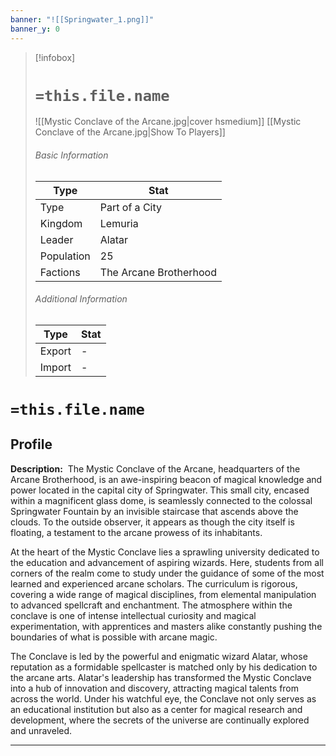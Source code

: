 ```yaml
---
banner: "![[Springwater_1.png]]"
banner_y: 0
---
```


> [!infobox]
> # `=this.file.name`
>  ![[Mystic Conclave of the Arcane.jpg|cover hsmedium]]
> [[Mystic Conclave of the Arcane.jpg|Show To Players]]
> ###### Basic Information
> Type |  Stat |
> ---|---|
> Type | Part of a City |
> Kingdom | Lemuria |
> Leader | Alatar |
> Population | 25 |
> Factions | The Arcane Brotherhood |
> ###### Additional Information
> Type |  Stat |
> ---|---|
> Export | - |
> Import | - |

# `=this.file.name`
## Profile

**Description:** 
The Mystic Conclave of the Arcane, headquarters of the Arcane Brotherhood, is an awe-inspiring beacon of magical knowledge and power located in the capital city of Springwater. This small city, encased within a magnificent glass dome, is seamlessly connected to the colossal Springwater Fountain by an invisible staircase that ascends above the clouds. To the outside observer, it appears as though the city itself is floating, a testament to the arcane prowess of its inhabitants.

At the heart of the Mystic Conclave lies a sprawling university dedicated to the education and advancement of aspiring wizards. Here, students from all corners of the realm come to study under the guidance of some of the most learned and experienced arcane scholars. The curriculum is rigorous, covering a wide range of magical disciplines, from elemental manipulation to advanced spellcraft and enchantment. The atmosphere within the conclave is one of intense intellectual curiosity and magical experimentation, with apprentices and masters alike constantly pushing the boundaries of what is possible with arcane magic.

The Conclave is led by the powerful and enigmatic wizard Alatar, whose reputation as a formidable spellcaster is matched only by his dedication to the arcane arts. Alatar's leadership has transformed the Mystic Conclave into a hub of innovation and discovery, attracting magical talents from across the world. Under his watchful eye, the Conclave not only serves as an educational institution but also as a center for magical research and development, where the secrets of the universe are continually explored and unraveled.

---